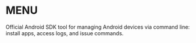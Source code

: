 # MENU
Official Android SDK tool for managing Android devices via command line: install apps, access logs, and issue commands.
